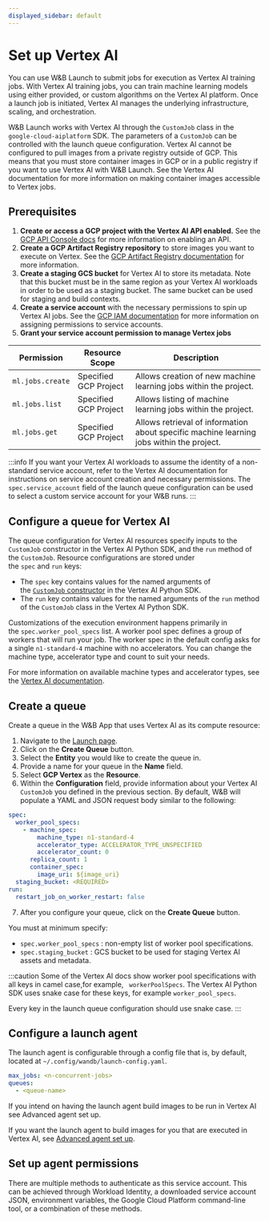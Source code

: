 ```yaml
---
displayed_sidebar: default
---
```


# Set up Vertex AI

You can use W&B Launch to submit jobs for execution as Vertex AI training jobs. With Vertex AI training jobs, you can train machine learning models using either provided, or custom algorithms on the Vertex AI platform. Once a launch job is initiated, Vertex AI manages the underlying infrastructure, scaling, and orchestration.


W&B Launch works with Vertex AI through the `CustomJob` class in the `google-cloud-aiplatform` SDK. The parameters of a `CustomJob` can be controlled with the launch queue configuration. Vertex AI cannot be configured to pull images from a private registry outside of GCP. This means that you must store container images in GCP or in a public registry if you want to use Vertex AI with W&B Launch. See the Vertex AI documentation for more information on making container images accessible to Vertex jobs.

<!-- Component Diagram of Launch in Vertex AI -->

## Prerequisites 

1. **Create or access a GCP project with the Vertex AI API enabled.** See the [GCP API Console docs](https://support.google.com/googleapi/answer/6158841?hl=en) for more information on enabling an API.
2. **Create a GCP Artifact Registry repository** to store images you want to execute on Vertex. See the [GCP Artifact Registry documentation](https://cloud.google.com/artifact-registry/docs/overview) for more information.
3. **Create a staging GCS bucket** for Vertex AI to store its metadata. Note that this bucket must be in the same region as your Vertex AI workloads in order to be used as a staging bucket. The same bucket can be used for staging and build contexts.
4. **Create a service account** with the necessary permissions to spin up Vertex AI jobs. See the [GCP IAM documentation](https://cloud.google.com/iam/docs/creating-managing-service-accounts) for more information on assigning permissions to service accounts.
5. **Grant your service account permission to manage Vertex jobs**

|    Permission    |    Resource Scope     |      Description      | 
| ---------------- | --------------------- | --------------------- |
| `ml.jobs.create` | Specified GCP Project | Allows creation of new machine learning jobs within the project.    |
| `ml.jobs.list`   | Specified GCP Project | Allows listing of machine learning jobs within the project.  |
| `ml.jobs.get`    | Specified GCP Project | Allows retrieval of information about specific machine learning jobs within the project. |

:::info
If you want your Vertex AI workloads to assume the identity of a non-standard service account, refer to the Vertex AI documentation for instructions on service account creation and necessary permissions.  The `spec.service_account` field of the launch queue configuration can be used to select a custom service account for your W&B runs.
:::

## Configure a queue for Vertex AI
The queue configuration for Vertex AI resources specify inputs to the `CustomJob` constructor in the Vertex AI Python SDK, and the `run` method of the `CustomJob`. Resource configurations are stored under the `spec` and `run` keys: 

- The `spec` key contains values for the named arguments of the [`CustomJob` constructor](https://cloud.google.com/ai-platform/training/docs/reference/rest/v1beta1/projects.locations.customJobs#CustomJob.FIELDS.spec) in the Vertex AI Python SDK.
- The `run` key contains values for the named arguments of the `run` method of the `CustomJob` class in the Vertex AI Python SDK.

Customizations of the execution environment happens primarily in the `spec.worker_pool_specs` list. A worker pool spec defines a group of workers that will run your job. The worker spec in the default config asks for a single `n1-standard-4` machine with no accelerators. You can change the machine type, accelerator type and count to suit your needs.

For more information on available machine types and accelerator types, see the [Vertex AI documentation](https://cloud.google.com/vertex-ai/docs/reference/rest/v1/MachineSpec).


## Create a queue

Create a queue in the W&B App that uses Vertex AI as its compute resource:

1. Navigate to the [Launch page](https://wandb.ai/launch).
2. Click on the **Create Queue** button.
3. Select the **Entity** you would like to create the queue in.
4. Provide a name for your queue in the **Name** field.
5. Select **GCP Vertex** as the **Resource**.
6. Within the **Configuration** field, provide information about your Vertex AI `CustomJob` you defined in the previous section. By default, W&B will populate a YAML and JSON request body similar to the following:
  ```yaml
  spec:
    worker_pool_specs:
      - machine_spec:
          machine_type: n1-standard-4
          accelerator_type: ACCELERATOR_TYPE_UNSPECIFIED
          accelerator_count: 0
        replica_count: 1
        container_spec:
          image_uri: ${image_uri}
    staging_bucket: <REQUIRED>
  run:
    restart_job_on_worker_restart: false
  ```
7. After you configure your queue, click on the **Create Queue** button.


You must at minimum specify:
* `spec.worker_pool_specs` : non-empty list of worker pool specifications.
* `spec.staging_bucket` : GCS bucket to be used for staging Vertex AI assets and metadata.

:::caution
Some of the Vertex AI docs show worker pool specifications with all keys in camel case,for example, ` workerPoolSpecs`. The Vertex AI Python SDK uses snake case for these keys, for example `worker_pool_specs`. 

Every key in the launch queue configuration should use snake case.
:::

## Configure a launch agent
The launch agent is configurable through a config file that is, by default, located at `~/.config/wandb/launch-config.yaml`.

```yaml
max_jobs: <n-concurrent-jobs>
queues:
  - <queue-name>
```

If you intend on having the launch agent build images to be run in Vertex AI see Advanced agent set up.

If you want the launch agent to build images for you that are executed in Vertex AI, see [Advanced agent set up](./setup-agent-advanced.md).


## Set up agent permissions
There are multiple methods to authenticate as this service account. This can be achieved through Workload Identity, a downloaded service account JSON, environment variables, the Google Cloud Platform command-line tool, or a combination of these methods.